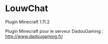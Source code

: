 # LouwChat
Plugin Minecraft 1.11.2


Plugin Minecraft pour le serveur DadouGaming : http://www.dadougaming.fr/